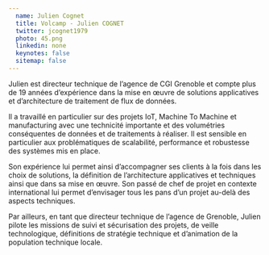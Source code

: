 ```yaml
---
  name: Julien Cognet
  title: Volcamp - Julien COGNET
  twitter: jcognet1979
  photo: 45.png
  linkedin: none
  keynotes: false
  sitemap: false
---
```

Julien est directeur technique de l’agence de CGI Grenoble et compte plus de 19 années d’expérience dans la mise en œuvre de solutions applicatives et d’architecture de traitement de flux de données.

Il a travaillé en particulier sur des projets IoT, Machine To Machine et manufacturing avec une technicité importante et des volumétries conséquentes de données et de traitements à réaliser. Il est sensible en particulier aux problématiques de scalabilité, performance et robustesse des systèmes mis en place.

Son expérience lui permet ainsi d’accompagner ses clients à la fois dans les choix de solutions, la définition de l’architecture applicatives et techniques ainsi que dans sa mise en œuvre. Son passé de chef de projet en contexte international lui permet d’envisager tous les pans d’un projet au-delà des aspects techniques.

Par ailleurs, en tant que directeur technique de l’agence de Grenoble, Julien pilote les missions de suivi et sécurisation des projets, de veille technologique, définitions de stratégie technique et d’animation de la population technique locale.
